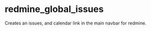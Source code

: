 redmine_global_issues
=====================

Creates an issues, and calendar link in the main navbar for redmine.
